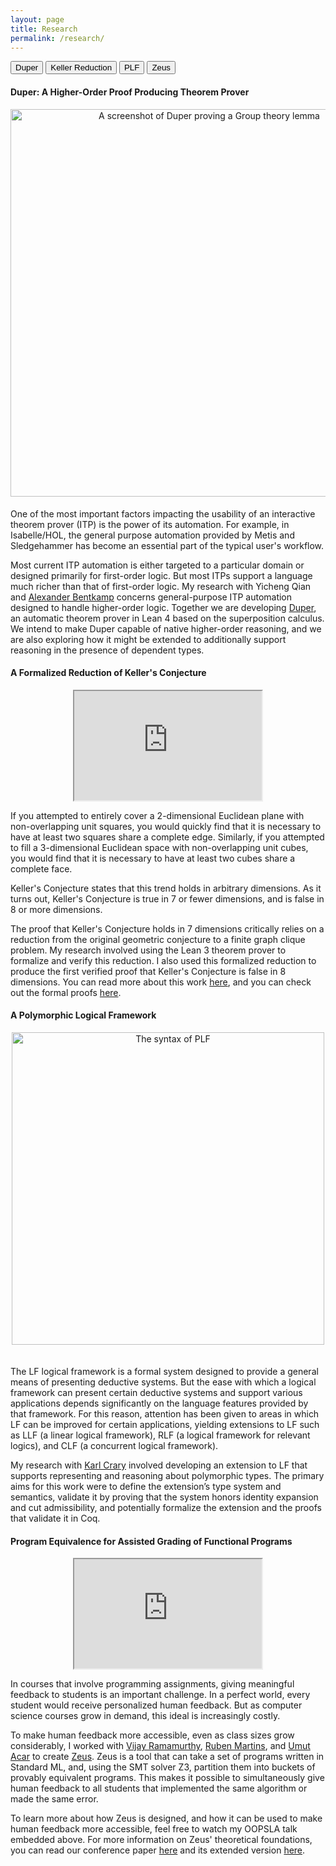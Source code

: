 ```yaml
---
layout: page
title: Research 
permalink: /research/
---
```

<head>
	<link href="{{site.baseurl}}/css/common.css" rel="stylesheet">
</head>

<!-- Tab links -->
<div class="tab">
  <button class="tablinks" onclick="openCity(event, 'Duper')" id="defaultOpen">Duper</button>
  <button class="tablinks" onclick="openCity(event, 'Keller')">Keller Reduction</button>
  <button class="tablinks" onclick="openCity(event, 'PLF')">PLF</button>
  <button class="tablinks" onclick="openCity(event, 'Zeus')">Zeus</button>
</div>

<!-- Tab content -->
<div id="Duper" class="tabcontent">
<h4>Duper: A Higher-Order Proof Producing Theorem Prover</h4>
<center>
<img style="float: center; padding-bottom: 5px" src="../img/Duper_Example.png" alt="A screenshot of Duper proving a Group theory lemma" width="620"/>
</center>

<p>
One of the most important factors impacting the usability of an interactive theorem prover (ITP) is the power of its automation. For example, in Isabelle/HOL, the general purpose automation provided by Metis and Sledgehammer has become an essential part of the typical user's workflow.
</p>
<p>
Most current ITP automation is either targeted to a particular domain or designed primarily for first-order logic. But most ITPs support a language much richer than that of first-order logic. My research with Yicheng Qian and <a href="https://abentkamp.github.io/">Alexander Bentkamp</a> concerns general-purpose ITP automation designed to handle higher-order logic. Together we are developing <a href="https://github.com/leanprover-community/duper">Duper</a>, an automatic theorem prover in Lean 4 based on the superposition calculus. We intend to make Duper capable of native higher-order reasoning, and we are also exploring how it might be extended to additionally support reasoning in the presence of dependent types.
</p>
</div>

<div id="Keller" class="tabcontent">
<h4>A Formalized Reduction of Keller's Conjecture</h4>
<center>
<iframe height="175px" src="https://www.youtube.com/embed/3EtEGxWB6Gs" allowfullscreen="true"></iframe>
</center>

<p>
If you attempted to entirely cover a 2-dimensional Euclidean plane with non-overlapping unit squares, you would quickly find that it is necessary to have at least two squares share a complete edge. Similarly, if you attempted to fill a 3-dimensional Euclidean space with non-overlapping unit cubes, you would find that it is necessary to have at least two cubes share a complete face.
</p>

<p>
Keller's Conjecture states that this trend holds in arbitrary dimensions. As it turns out, Keller's Conjecture is true in 7 or fewer dimensions, and is false in 8 or more dimensions.
</p>

<p>
The proof that Keller's Conjecture holds in 7 dimensions critically relies on a reduction from the original geometric conjecture to a finite graph clique problem. My research involved using the Lean 3 theorem prover to formalize and verify this reduction. I also used this formalized reduction to produce the first verified proof that Keller's Conjecture is false in 8 dimensions. You can read more about this work <a href="{{ site.baseurl }}/pdfs/Keller_Reduction.pdf">here</a>, and you can check out the formal proofs <a href="https://github.com/JOSHCLUNE/Keller_reduction">here</a>.
</p>
</div>

<div id="PLF" class="tabcontent">
  <h4>A Polymorphic Logical Framework</h4>
  <center>
  <img style="float: center; padding-bottom: 20px" src="../img/PLF_Syntax.png" alt="The syntax of PLF" width="500"/>
  </center>
  <p> The LF logical framework is a formal system designed to provide a general means of presenting deductive systems. But the ease with which a logical framework can present certain deductive systems and support various applications depends significantly on the language features provided by that framework. For this reason, attention has been given to areas in which LF can be improved for certain applications, yielding extensions to LF such as LLF (a linear logical framework), RLF (a logical framework for relevant logics), and CLF (a concurrent logical framework).
</p>

<p>
My research with <a href="https://www.cs.cmu.edu/~crary/">Karl Crary</a> involved developing an extension to LF that supports representing and reasoning about polymorphic types. The primary aims for this work were to define the extension’s type system and semantics, validate it by proving that the system honors identity expansion and cut admissibility, and potentially formalize the extension and the proofs that validate it in Coq.
</p>
</div>

<div id="Zeus" class="tabcontent">
  <h4>Program Equivalence for Assisted Grading of Functional Programs</h4>
  <center>
  <iframe height="175px" src="https://www.youtube.com/embed/kEefoZ2sTho" allowfullscreen="true"></iframe>
  </center>
  <p>In courses that involve programming assignments, giving meaningful feedback to students is an important
challenge. In a perfect world, every student would receive personalized human feedback. But as computer science courses grow in demand, this ideal is increasingly costly.</p>

<p>To make human feedback more accessible, even as class sizes grow considerably, I worked with <a href="https://vijayramamurthy.me/">Vijay Ramamurthy</a>, <a href="https://sat-group.github.io/ruben/">Ruben Martins</a>, and <a href="https://www.umut-acar.org/">Umut Acar</a> to create <a href="https://github.com/CMU-TOP/zeus">Zeus</a>. Zeus is a tool that can take a set of programs written in Standard ML, and, using the SMT solver Z3, partition them into buckets of provably equivalent programs. This makes it possible to simultaneously give human feedback to all students that implemented the same algorithm or made the same error.
</p>
 
<p>
To learn more about how Zeus is designed, and how it can be used to make human feedback more accessible, feel free to watch my OOPSLA talk embedded above. For more information on Zeus' theoretical foundations, you can read our conference paper <a href="{{ site.baseurl }}/pdfs/Zeus.pdf">here</a> and its extended version <a href="{{ site.baseurl }}/pdfs/Zeus_extended.pdf">here</a>. 
</p>
</div>
<script src="{{site.base.url}}/js/common.js"></script>

